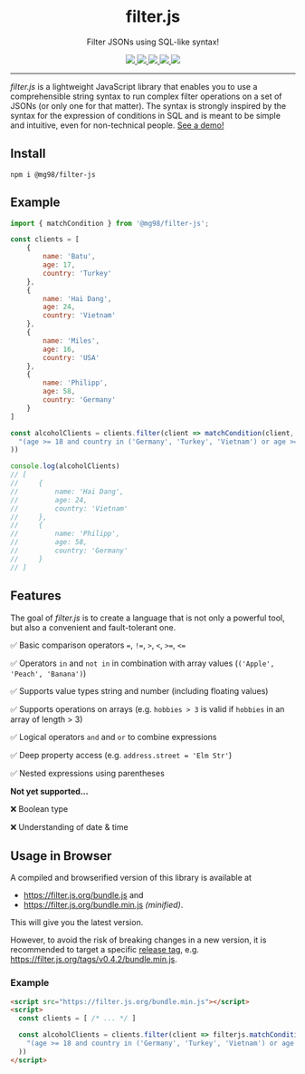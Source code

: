 <h1 align="center">filter.js</h1>
<p align="center">
    Filter JSONs using SQL-like syntax!
</p>

<p align="center">
  <a href="https://github.com/mg98/filter.js/actions/workflows/test.yml">
    <img src="https://github.com/mg98/filter.js/actions/workflows/test.yml/badge.svg">
  </a>
  <a href="https://codecov.io/gh/mg98/filter.js">
    <img src="https://codecov.io/gh/mg98/filter.js/branch/main/graph/badge.svg?token=RNG38NX4WY"/>
  </a>
  <a href="https://deepscan.io/dashboard#view=project&tid=17510&pid=20859&bid=581033">
    <img src="https://deepscan.io/api/teams/17510/projects/20859/branches/581033/badge/grade.svg">
  </a>
  <a href="https://www.npmjs.com/package/@mg98/filter-js">
    <img src="https://img.shields.io/npm/v/@mg98/filter-js">
  </a>
  <a href="./LICENSE">
    <img src="https://img.shields.io/github/license/mg98/filter.js">
  </a>
</p>

<hr>

_filter.js_ is a lightweight JavaScript library that enables you to use a comprehensible string syntax to run complex filter operations on a set of JSONs (or only one for that matter).
The syntax is strongly inspired by the syntax for the expression of conditions in SQL and is meant to be simple and intuitive, even for non-technical people. [See a demo!](https://filter.js.org)

## Install

```
npm i @mg98/filter-js
```

## Example

```js
import { matchCondition } from '@mg98/filter-js';

const clients = [
    {
        name: 'Batu',
        age: 17,
        country: 'Turkey'
    },
    {
        name: 'Hai Dang',
        age: 24,
        country: 'Vietnam'
    },
    {
        name: 'Miles',
        age: 16,
        country: 'USA'
    },
    {
        name: 'Philipp',
        age: 58,
        country: 'Germany'
    }
]

const alcoholClients = clients.filter(client => matchCondition(client, 
  "(age >= 18 and country in ('Germany', 'Turkey', 'Vietnam') or age >= 21 and country = 'USA') and country != 'Arabia'"
))

console.log(alcoholClients)
// [
//     {
//         name: 'Hai Dang',
//         age: 24,
//         country: 'Vietnam'
//     },
//     {
//         name: 'Philipp',
//         age: 58,
//         country: 'Germany'
//     }
// ]
```

## Features

The goal of _filter.js_ is to create a language that is not only a powerful tool, but also a convenient and fault-tolerant one.

✅ Basic comparison operators `=`, `!=`, `>`, `<`, `>=`, `<=`

✅ Operators `in` and `not in` in combination with array values (`('Apple', 'Peach', 'Banana')`)

✅ Supports value types string and number (including floating values)

✅ Supports operations on arrays (e.g. `hobbies > 3` is valid if `hobbies` in an array of length > 3)

✅ Logical operators `and` and `or` to combine expressions

✅ Deep property access (e.g. `address.street = 'Elm Str'`)

✅ Nested expressions using parentheses

**Not yet supported...**

❌ Boolean type

❌ Understanding of date & time


## Usage in Browser

A compiled and browserified version of this library is available at 
- https://filter.js.org/bundle.js and 
- https://filter.js.org/bundle.min.js _(minified)_.

This will give you the latest version.

However, to avoid the risk of breaking changes in a new version, it is recommended to target a specific [release tag](https://github.com/mg98/filter.js/tags), e.g. https://filter.js.org/tags/v0.4.2/bundle.min.js.

### Example

```html
<script src="https://filter.js.org/bundle.min.js"></script>
<script>
  const clients = [ /* ... */ ]

  const alcoholClients = clients.filter(client => filterjs.matchCondition(client, 
    "(age >= 18 and country in ('Germany', 'Turkey', 'Vietnam') or age >= 21 and country = 'USA') and country != 'Arabia'"
  ))
</script>
```
